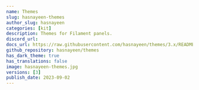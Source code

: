 ```yaml
---
name: Themes
slug: hasnayeen-themes
author_slug: hasnayeen
categories: [kit]
description: Themes for Filament panels.
discord_url: 
docs_url: https://raw.githubusercontent.com/hasnayeen/themes/3.x/README.md
github_repository: hasnayeen/themes
has_dark_theme: true
has_translations: false
image: hasnayeen-themes.jpg
versions: [3]
publish_date: 2023-09-02
---
```


